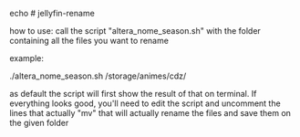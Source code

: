 echo # jellyfin-rename

how to use:
call the script "altera_nome_season.sh" with the folder containing all the files you want to rename

example:

./altera_nome_season.sh /storage/animes/cdz/

as default the script will first show the result of that on terminal. 
If everything looks good, you'll need to edit the script and uncomment the lines that actually "mv" that will actually rename the files and save them on the given folder

